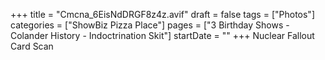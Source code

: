 +++
title = "Cmcna_6EisNdDRGF8z4z.avif"
draft = false
tags = ["Photos"]
categories = ["ShowBiz Pizza Place"]
pages = ["3 Birthday Shows - Colander History - Indoctrination Skit"]
startDate = ""
+++
Nuclear Fallout Card Scan
